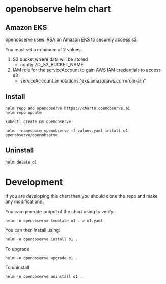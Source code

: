 # openobserve helm chart

## Amazon EKS

openobserve uses [IRSA](https://docs.aws.amazon.com/eks/latest/userguide/iam-roles-for-service-accounts.html) on Amazon EKS to securely access s3.

You must set a minimum of 2 values:

1. S3 bucket where data will be stored
   - config.ZO_S3_BUCKET_NAME
1. IAM role for the serviceAccount to gain AWS IAM credentials to access s3
   - serviceAccount.annotations."eks.amazonaws.com/role-arn"

## Install

```shell
helm repo add openobserve https://charts.openobserve.ai
helm repo update

kubectl create ns openobserve

helm --namespace openobserve -f values.yaml install o1 openobserve/openobserve
```

## Uninstall

```shell
helm delete o1
```

# Development

If you are developing this chart then you should clone the repo and make any modifications.

You can generate output of the chart using to verify:

```shell
helm -n openobserve template o1 . > o1.yaml
```

You can then install using:

```shell
helm -n openobserve install o1 .
```

To upgrade

```shell
helm -n openobserve upgrade o1 .
```

To uninstall

```shell
helm -n openobserve uninstall o1 .
```
